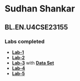 # Sudhan Shankar 
## BL.EN.U4CSE23155

### Labs completed 
- [**Lab-1**](https://github.com/ThESLOwWoLF/ML_Lab_CSE23155/blob/master/Lab01%20CSE23155.ipynb)
- [**Lab-2**](https://github.com/ThESLOwWoLF/ML_Lab_CSE23155/blob/master/LAB02%20CSE23155.ipynb)
- [**Lab-3**](https://github.com/ThESLOwWoLF/ML_Lab_CSE23155/blob/master/Lab01%20CSE23155.ipynb) with [**Data Set**](https://github.com/ThESLOwWoLF/ML_Lab_CSE23155/tree/master/Cleaned_Audios)
- [**Lab-4**](https://github.com/ThESLOwWoLF/ML_Lab_CSE23155/blob/master/LAB04%20CSE23155.ipynb)
- [**Lab-5**](https://github.com/ThESLOwWoLF/ML_Lab_CSE23155/blob/master/LAB05%20CSE23155.ipynb)
